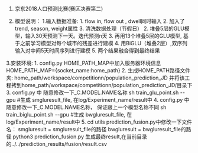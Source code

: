 1. 京东2018人口预测比赛(赛区决赛第二)
       
2. 模型说明：
    1.输入数据准备:
        1. flow in, flow out , dwell同时输入
        2. 加入了trend, season, weight属性
        3. 清洗数据处理（节假日）
    2. 堆叠5层的GLU模型，输入30天预测下一天。迭代预测n天
    3. 再用13个堆叠5层的GLU模型, 基于之前学习模型对每个城市的残差进行建模
    4. 用BiGLU（堆叠2层）,双序列输入对中间5天时间序列进行建模
    5. 两个结果融合得到最终结果
    
3.安装环境:
    1. config.py HOME_PATH_MAP中加入服务器环境信息 HOME_PATH_MAP={socket_name:home_path}
    2. 生成HOME_PATH路径文件夹: 
        home_path/workspace/competitionn/population_prediction_JD
        并将该工程拷到home_path/workspace/competitionn/population_prediction_JD/目录下
    3.  config.py 中 随意修改一下_C.MODEL.NAME名称
        sh train_glu_point.sh --gpu #生成 smgluresult_file, 在log/Experiment_name/result中
    4.  config.py 中 随意修改一下_C.MODEL.NAME名称， 保证跟上一个模型名称不同
        sh train_biglu_point.sh --gpu #生成 bwgluresult_file,  在log/Experiment_name/result中
    5.  cd utils 
        prediction_fusion.py中修改一下文件名：
        smgluresult = smgluresult_file的路径
        bwgluresult = bwgluresult_file的路径
        python3 prediction_fusion.py
        生成最终result,在当前目录的../../prediction_results/fusion/result.csv

